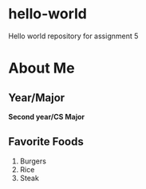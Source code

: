 # hello-world
Hello world repository for assignment 5
#  About Me
##  Year/Major
**Second year/CS Major**
## Favorite Foods
1. Burgers
2. Rice
3. Steak
